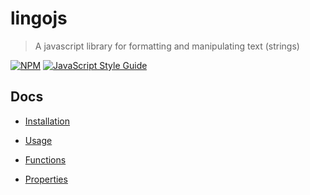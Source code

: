 # lingojs

> A javascript library for formatting and manipulating text (strings)

[![NPM](https://img.shields.io/npm/v/lingojs.svg)](https://www.npmjs.com/package/lingojs) [![JavaScript Style Guide](https://img.shields.io/badge/code_style-standard-brightgreen.svg)](https://standardjs.com)

## Docs

- [Installation](_installation.md)

- [Usage](_usage.md)

- [Functions](_functions.md)

- [Properties](_properties.md)
